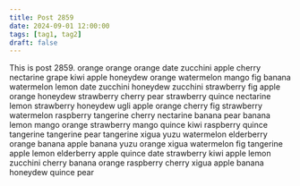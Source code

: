```yaml
---
title: Post 2859
date: 2024-09-01 12:00:00
tags: [tag1, tag2]
draft: false
---
```

This is post 2859.
orange
orange
orange
date
zucchini
apple
cherry
nectarine
grape
kiwi
apple
honeydew
orange
watermelon
mango
fig
banana
watermelon
lemon
date
zucchini
honeydew
zucchini
strawberry
fig
apple
orange
honeydew
strawberry
cherry
pear
strawberry
quince
nectarine
lemon
strawberry
honeydew
ugli
apple
orange
cherry
fig
strawberry
watermelon
raspberry
tangerine
cherry
nectarine
banana
pear
banana
lemon
mango
orange
strawberry
mango
quince
kiwi
raspberry
quince
tangerine
tangerine
pear
tangerine
xigua
yuzu
watermelon
elderberry
orange
banana
apple
banana
yuzu
orange
xigua
watermelon
fig
tangerine
apple
lemon
elderberry
apple
quince
date
strawberry
kiwi
apple
lemon
zucchini
cherry
banana
orange
raspberry
cherry
xigua
apple
banana
honeydew
quince
pear

